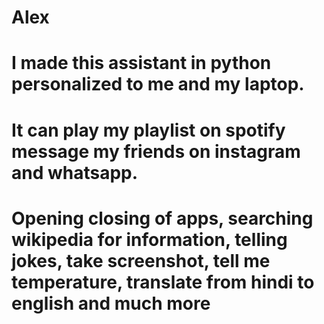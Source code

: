 # Alex
# I made this assistant in python personalized to me and my laptop.
# It can play my playlist on spotify message my friends on instagram and whatsapp.
# Opening closing of apps, searching wikipedia for information, telling jokes, take screenshot, tell me temperature, translate from hindi to english and much more
